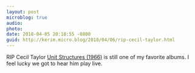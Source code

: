 ```yaml
---
layout: post
microblog: true
audio: 
photo: 
date: 2018-04-05 20:18:55 -0800
guid: http://kerim.micro.blog/2018/04/06/rip-cecil-taylor.html
---
```

RIP Cecil Taylor [Unit Structures (1966)](https://www.youtube.com/watch?v=8zrYKFmvWc0) is still one of my favorite albums. I feel lucky we got to hear him play live.

